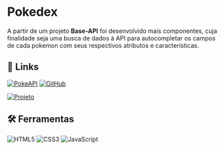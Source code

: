 
# Pokedex

A partir de um projeto **Base-API** foi desenvolvido mais componentes, cuja finalidade seja uma busca de dados à API para autocompletar os campos de cada pokemon com seus respectivos atributos e características.


## 🔗 Links

[![PokeAPI](https://img.shields.io/badge/PokeAPI-363636?style=for-the-badge&logo=ko-fi&logoColor=white)](https://pokeapi.co/)
[![GitHub](https://img.shields.io/badge/GitHub_Base-363636?style=for-the-badge&logo=github&logoColor=30A3DC)](https://github.com/digitalinnovationone/js-developer-pokedex)

[![Projeto](https://img.shields.io/badge/Projeto-363636?style=for-the-badge&logo=ko-fi&logoColor=white)](https://pokedex-one-eta.vercel.app/)


## 🛠 Ferramentas

![HTML5](https://img.shields.io/badge/HTML5-363636?style=for-the-badge&logo=html5)
![CSS3](https://img.shields.io/badge/CSS3-363636?style=for-the-badge&logo=css3&logoColor=264CE4)
![JavaScript](https://img.shields.io/badge/JavaScript-363636?style=for-the-badge&logo=javascript)

